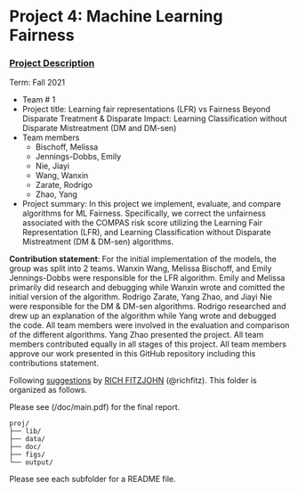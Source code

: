 # Project 4: Machine Learning Fairness

### [Project Description](doc/project4_desc.md)

Term: Fall 2021

+ Team # 1
+ Project title: Learning fair representations (LFR) vs Fairness Beyond Disparate Treatment & Disparate Impact: Learning Classification without Disparate Mistreatment (DM and DM-sen)
+ Team members
	+ Bischoff, Melissa
	+ Jennings-Dobbs, Emily
	+ Nie, Jiayi
	+ Wang, Wanxin
	+ Zarate, Rodrigo
	+ Zhao, Yang
+ Project summary: In this project we implement, evaluate, and compare algorithms for ML Fairness. Specifically, we correct the unfairness associated with the COMPAS risk score utilizing the Learning Fair Representation (LFR), and Learning Classification without Disparate Mistreatment (DM & DM-sen) algorithms.
	
**Contribution statement**: For the initial implementation of the models, the group was split into 2 teams. Wanxin Wang, Melissa Bischoff, and Emily Jennings-Dobbs were responsible for the LFR algorithm. Emily and Melissa primarily did research and debugging while Wanxin wrote and comitted the initial version of the algorithm. Rodrigo Zarate, Yang Zhao, and Jiayi Nie were responsible for the DM & DM-sen algorithms. Rodrigo researched and drew up an explanation of the algorithm while Yang wrote and debugged the code. All team members were involved in the evaluation and comparison of the different algorithms. Yang Zhao presented the project. All team members contributed equally in all stages of this project. All team members approve our work presented in this GitHub repository including this contributions statement. 

Following [suggestions](http://nicercode.github.io/blog/2013-04-05-projects/) by [RICH FITZJOHN](http://nicercode.github.io/about/#Team) (@richfitz). This folder is organized as follows.

Please see (/doc/main.pdf) for the final report.
```
proj/
├── lib/
├── data/
├── doc/
├── figs/
└── output/
```

Please see each subfolder for a README file.
